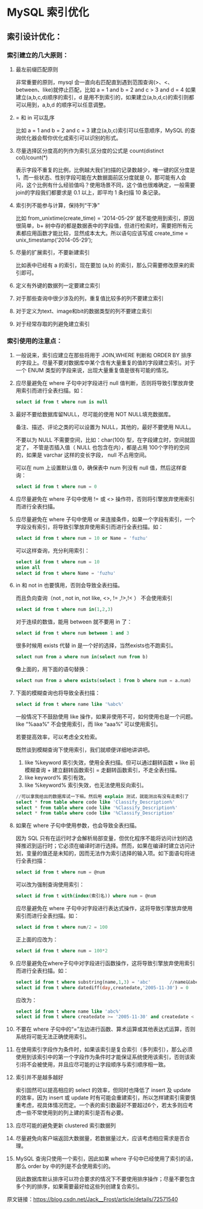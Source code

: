 # MySQL 索引优化

## 索引设计优化：

### 索引建立的几大原则：

1. 最左前缀匹配原则

    非常重要的原则，mysql 会一直向右匹配直到遇到范围查询(>、<、between、like)就停止匹配，比如 a = 1 and b = 2 and c > 3 and d = 4 如果建立(a,b,c,d)顺序的索引，d 是用不到索引的，如果建立(a,b,d,c)的索引则都可以用到，a,b,d 的顺序可以任意调整。

2. = 和 in 可以乱序

    比如 a = 1 and b = 2 and c = 3 建立(a,b,c)索引可以任意顺序，MySQL 的查询优化器会帮你优化成索引可以识别的形式。

3. 尽量选择区分度高的列作为索引,区分度的公式是 count(distinct col)/count(*)

    表示字段不重复的比例，比例越大我们扫描的记录数越少，唯一键的区分度是 1，而一些状态、性别字段可能在大数据面前区分度就是 0，那可能有人会问，这个比例有什么经验值吗？使用场景不同，这个值也很难确定，一般需要join的字段我们都要求是 0.1 以上，即平均 1 条扫描 10 条记录。

4. 索引列不能参与计算，保持列“干净”

    比如 from_unixtime(create_time) = ’2014-05-29’ 就不能使用到索引，原因很简单，b+ 树中存的都是数据表中的字段值，但进行检索时，需要把所有元素都应用函数才能比较，显然成本太大。所以语句应该写成 create_time = unix_timestamp(’2014-05-29’);

5. 尽量的扩展索引，不要新建索引

    比如表中已经有 a 的索引，现在要加 (a,b) 的索引，那么只需要修改原来的索引即可。

6. 定义有外键的数据列一定要建立索引

7. 对于那些查询中很少涉及的列，重复值比较多的列不要建立索引

8. 对于定义为text、image和bit的数据类型的列不要建立索引

9. 对于经常存取的列避免建立索引

### 索引使用的注意点：

1. 一般说来，索引应建立在那些将用于 JOIN,WHERE 判断和 ORDER BY 排序的字段上。尽量不要对数据库中某个含有大量重复的值的字段建立索引。对于一个 ENUM 类型的字段来说，出现大量重复值是很有可能的情况。

2. 应尽量避免在 where 子句中对字段进行 null 值判断，否则将导致引擎放弃使用索引而进行全表扫描。如：
    
    ~~~sql
   select id from t where num is null
    ~~~

3. 最好不要给数据库留NULL，尽可能的使用 NOT NULL填充数据库。

    备注、描述、评论之类的可以设置为 NULL，其他的，最好不要使用 NULL。

    不要以为 NULL 不需要空间，比如：char(100) 型，在字段建立时，空间就固定了， 不管是否插入值（ NULL 也包含在内），都是占用 100个字符的空间的，如果是 varchar 这样的变长字段， null 不占用空间。
    
    可以在 num 上设置默认值 0，确保表中 num 列没有 null 值，然后这样查询：

    ~~~sql
    select id from t where num = 0
    ~~~

4. 应尽量避免在 where 子句中使用 != 或 <> 操作符，否则将引擎放弃使用索引而进行全表扫描。

5. 应尽量避免在 where 子句中使用 or 来连接条件，如果一个字段有索引，一个字段没有索引，将导致引擎放弃使用索引而进行全表扫描。如：

    ~~~sql
    select id from t where num = 10 or Name = 'fuzhu'
    ~~~

    可以这样查询，充分利用索引：

    ~~~sql
    select id from t where num = 10
    union all
    select id from t where Name = 'fuzhu'
    ~~~

6. in 和 not in 也要慎用，否则会导致全表扫描。

    而且负向查询（not , not in, not like, <>, != ,!>,!< ） 不会使用索引

    ~~~sql
    select id from t where num in(1,2,3)
    ~~~

    对于连续的数值，能用 between 就不要用 in 了：

    ~~~sql
    select id from t where num between 1 and 3
    ~~~

    很多时候用 exists 代替 in 是一个好的选择，当然exists也不跑索引。
    ~~~sql
    select num from a where num in(select num from b)
    ~~~
    像上面的，用下面的语句替换：
    ~~~sql
    select num from a where exists(select 1 from b where num = a.num)
    ~~~
7. 下面的模糊查询也将导致全表扫描：
    ~~~sql
    select id from t where name like '%abc%'
    ~~~

    一般情况下不鼓励使用 like 操作，如果非使用不可，如何使用也是一个问题。like “%aaa%” 不会使用索引，而 like “aaa%” 可以使用索引。

    若要提高效率，可以考虑全文检索。

    既然谈到模糊查询下使用索引，我们就顺便详细地讲讲吧。

    1. like %keyword 索引失效，使用全表扫描。但可以通过翻转函数 + like 前模糊查询 + 建立翻转函数索引 = 走翻转函数索引，不走全表扫描。
    2. like keyword% 索引有效。
    3. like %keyword% 索引失效，也无法使用反向索引。
    ~~~sql
    //可以拿我给出的数据库试一下嘛。然后用 explain 测试，就能测出有没有走索引了
    select * from table where code like 'Classify_Description%'  
    select * from table where code like '%Classify_Description%'  
    select * from table where code like '%Classify_Description'  
    ~~~

8. 如果在 where 子句中使用参数，也会导致全表扫描。

    因为 SQL 只有在运行时才会解析局部变量，但优化程序不能将访问计划的选择推迟到运行时；它必须在编译时进行选择。然而，如果在编译时建立访问计划，变量的值还是未知的，因而无法作为索引选择的输入项。如下面语句将进行全表扫描：
    ~~~sql
    select id from t where num = @num
    ~~~
    可以改为强制查询使用索引：
    ~~~sql
    select id from t with(index(索引名)) where num = @num
    ~~~
    应尽量避免在 where 子句中对字段进行表达式操作，这将导致引擎放弃使用索引而进行全表扫描。如：
    ~~~sql
    select id from t where num/2 = 100
    ~~~
    正上面的应改为：
    ~~~sql
    select id from t where num = 100*2
    ~~~

9. 应尽量避免在where子句中对字段进行函数操作，这将导致引擎放弃使用索引而进行全表扫描。如：
    ~~~sql
    select id from t where substring(name,1,3) = 'abc'       //name以abc开头的id
    select id from t where datediff(day,createdate,'2005-11-30') = 0    //生成的id
    ~~~
    应改为：
    ~~~sql
    select id from t where name like 'abc%'
    select id from t where createdate >= '2005-11-30' and createdate < '2005-12-1'
    ~~~
10. 不要在 where 子句中的“=”左边进行函数、算术运算或其他表达式运算，否则系统将可能无法正确使用索引。

11. 在使用索引字段作为条件时，如果该索引是复合索引（多列索引），那么必须使用到该索引中的第一个字段作为条件时才能保证系统使用该索引，否则该索引将不会被使用，并且应尽可能的让字段顺序与索引顺序相一致。

12. 索引并不是越多越好

    索引固然可以提高相应的 select 的效率，但同时也降低了 insert 及 update 的效率，因为 insert 或 update 时有可能会重建索引，所以怎样建索引需要慎重考虑，视具体情况而定。一个表的索引数最好不要超过6个，若太多则应考虑一些不常使用到的列上建的索引是否有必要。

13. 应尽可能的避免更新 clustered 索引数据列

14. 尽量避免向客户端返回大数据量，若数据量过大，应该考虑相应需求是否合理。

15. MySQL 查询只使用一个索引，因此如果 where 子句中已经使用了索引的话，那么 order by 中的列是不会使用索引的。

    因此数据库默认排序可以符合要求的情况下不要使用排序操作；尽量不要包含多个列的排序，如果需要最好给这些列创建复合索引。

原文链接：https://blog.csdn.net/Jack__Frost/article/details/72571540